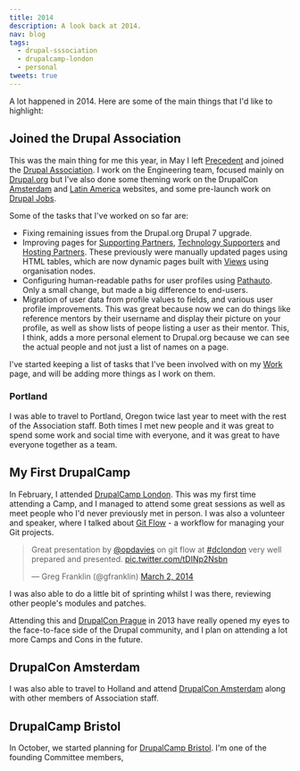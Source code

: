 ```yaml
---
title: 2014
description: A look back at 2014.
nav: blog
tags:
  - drupal-sssociation
  - drupalcamp-london
  - personal
tweets: true
---
```

A lot happened in 2014. Here are some of the main things that I'd like to highlight:

## Joined the Drupal Association

This was the main thing for me this year, in May I left [Precedent](http://precedent.com) and joined the [Drupal Association](https://assoc.drupal.org). I work on the Engineering team, focused mainly on [Drupal.org](https://www.drupal.org) but I've also done some theming work on the DrupalCon [Amsterdam](http://amsterdam2014.drupal.org) and [Latin America](http://latinamerica2015.drupal.org) websites, and some pre-launch work on [Drupal Jobs](https://jobs.drupal.org).

Some of the tasks that I've worked on so far are:

* Fixing remaining issues from the Drupal.org Drupal 7 upgrade.
* Improving pages for [Supporting Partners](https://www.drupal.org/supporters/partners), [Technology Supporters](https://www.drupal.org/supporters/technology) and [Hosting Partners](https://www.drupal.org/supporters/hosting). These previously were manually updated pages using HTML tables, which are now dynamic pages built with [Views](https://www.drupal.org/project/views) using organisation nodes.
* Configuring human-readable paths for user profiles using [Pathauto](https://www.drupal.org/project/pathauto). Only a small change, but made a big difference to end-users.
* Migration of user data from profile values to fields, and various user profile improvements. This was great because now we can do things like reference mentors by their username and display their picture on your profile, as well as show lists of peope listing a user as their mentor. This, I think, adds a more personal element to Drupal.org because we can see the actual people and not just a list of names on a page.

I've started keeping a list of tasks that I've been involved with on my [Work](/work/) page, and will be adding more things as I work on them.

### Portland

I was able to travel to Portland, Oregon twice last year to meet with the rest of the Association staff. Both times I met new people and it was great to spend some work and social time with everyone, and it was great to have everyone together as a team.

## My First DrupalCamp

In February, I attended [DrupalCamp London](http://2014.drupalcamplondon.co.uk). This was my first time attending a Camp, and I managed to attend some great sessions as well as meet people who I'd never previously met in person. I was also a volunteer and speaker, where I talked about [Git Flow](/blog/what-git-flow/) - a workflow for managing your Git projects.

<p><blockquote class="twitter-tweet" data-cards="hidden" lang="en"><p>Great presentation by <a href="https://twitter.com/opdavies">@opdavies</a> on git flow at <a href="https://twitter.com/search?q=%23dclondon&amp;src=hash">#dclondon</a> very well prepared and presented. <a href="http://t.co/tDINp2Nsbn">pic.twitter.com/tDINp2Nsbn</a></p>&mdash; Greg Franklin (@gfranklin) <a href="https://twitter.com/gfranklin/statuses/440104311276969984">March 2, 2014</a></blockquote></p>

I was also able to do a little bit of sprinting whilst I was there, reviewing other people's modules and patches.

Attending this and [DrupalCon Prague](https://prague2013.drupal.org) in 2013 have really opened my eyes to the face-to-face side of the Drupal community, and I plan on attending a lot more Camps and Cons in the future.

## DrupalCon Amsterdam

I was also able to travel to Holland and attend [DrupalCon Amsterdam](https://amsterdam2014.drupal.org) along with other members of Association staff. 

## DrupalCamp Bristol

In October, we started planning for [DrupalCamp Bristol](http://www.drupalcampbristol.co.uk). I'm one of the founding Committee members,
